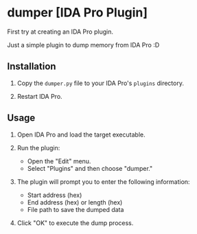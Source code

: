 # dumper [IDA Pro Plugin]

First try at creating an IDA Pro plugin.

Just a simple plugin to dump memory from IDA Pro :D

## Installation

1. Copy the `dumper.py` file to your IDA Pro's `plugins` directory.

2. Restart IDA Pro.

## Usage

1. Open IDA Pro and load the target executable.

2. Run the plugin:
   - Open the "Edit" menu.
   - Select "Plugins" and then choose "dumper."

3. The plugin will prompt you to enter the following information:
   - Start address (hex)
   - End address (hex) or length (hex)
   - File path to save the dumped data

4. Click "OK" to execute the dump process.
